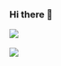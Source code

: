 ### Hi there 👋

<img src="https://github-readme-stats.vercel.app/api/top-langs/?username=chaerish&layout=compact"><br><br>
<img src="https://github-readme-stats.vercel.app/api?username=chaerish&show_icons=true">
